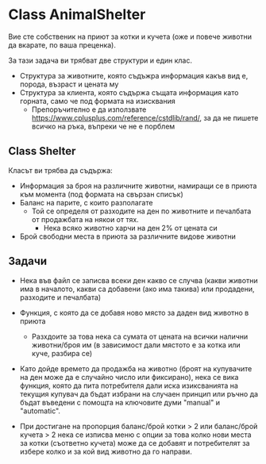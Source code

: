 # Class AnimalShelter

Вие сте собственик на приют за котки и кучета (оже и повече животни да вкарате, по ваша преценка).

За тази задача ви трябват две структури и един клас.

* Структура за животните, която съдъжра информация какъв вид е, порода, възраст и цената му
* Структура за клиента, която съдържа същата информация като горната, само че под формата  на изисквания
    * Препоръчително е да използвате https://www.cplusplus.com/reference/cstdlib/rand/, за да не пишете всичко на ръка, въпреки че не е порблем

## Class Shelter
Класът ви трябва да съдържа:
* Информация за броя на различните животни, намиращи се в приюта към момента (под формата на свързан списък)
* Баланс на парите, с които разполагате
     *  Той се определя от разходите на ден по животните и печалбата от продажбата на някои от тях.
         * Нека всяко животно харчи на ден 2% от цената си
* Брой свободни места в приюта за различните видове животни

## Задачи
* Нека във файл се записва всеки ден какво се случва (какви животни има в началото, какви са добавени (ако има такива) или продадени, разходите и печалбата)

* Функция, с която да се добавя ново място за даден вид животно в приюта
   * Разхдоите за това нека са сумата от цената на всички налични животни/броя им (в зависимост дали мястото е за котка или куче, разбира се) 

* Като дойде времето да продажба на животно (броят на купувачите на ден може  да е случайно число или фиксирано), нека се вика функция, която да пита потребителя 
дали иска изиксванията на текущия купувач да бъдат избрани на случаен принцип или ръчно да бъдат въведени с помощта на ключовите думи "manual" и "automatic".

* При достигане на пропорция баланс/брой котки > 2 или баланс/брой кучета > 2 нека се изписва меню с опции за това колко нови места за котки (съответно кучета) може да се добавят
и потребителят за избере колко и за кой вид животно да го направи.
